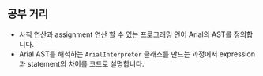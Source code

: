 ## 공부 거리

- 사칙 연산과 assignment 연산 할 수 있는 프로그래밍 언어 Arial의 AST를 정의합니다.
- Arial AST를 해석하는 `ArialInterpreter` 클래스를 만드는 과정에서 expression과 statement의 차이를 코드로 설명합니다.
